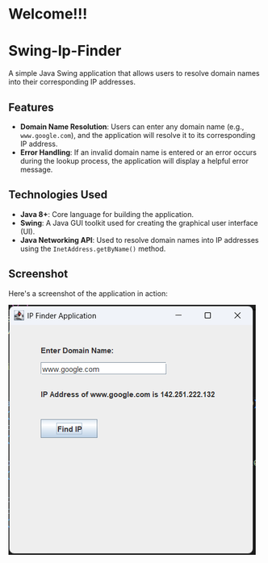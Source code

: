 # Welcome!!!

# Swing-Ip-Finder

A simple Java Swing application that allows users to resolve domain names into their corresponding IP addresses.

## Features

* **Domain Name Resolution**: Users can enter any domain name (e.g., `www.google.com`), and the application will resolve it to its corresponding IP address.
* **Error Handling**: If an invalid domain name is entered or an error occurs during the lookup process, the application will display a helpful error message.

## Technologies Used

* **Java 8+**: Core language for building the application.
* **Swing**: A Java GUI toolkit used for creating the graphical user interface (UI).
* **Java Networking API**: Used to resolve domain names into IP addresses using the `InetAddress.getByName()` method.

## Screenshot

Here's a screenshot of the application in action:

![screenshot of the application](images/demo.png)
